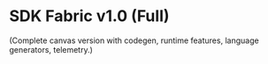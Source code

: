 # SDK Fabric v1.0 (Full)

(Complete canvas version with codegen, runtime features, language generators, telemetry.)
